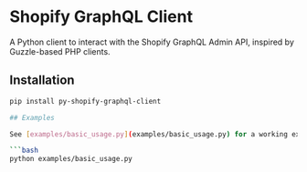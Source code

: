 # Shopify GraphQL Client

A Python client to interact with the Shopify GraphQL Admin API, inspired by Guzzle-based PHP clients.

## Installation

```bash
pip install py-shopify-graphql-client

## Examples

See [examples/basic_usage.py](examples/basic_usage.py) for a working example.

```bash
python examples/basic_usage.py
